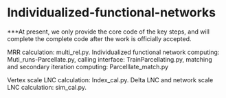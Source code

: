 # Individualized-functional-networks

***At present, we only provide the core code of the key steps, and will complete the complete code after the work is officially accepted.

MRR calculation: multi_rel.py. Individualized functional network computing: Muti_runs-Parcellate.py, calling interface: TrainParcellating.py, matching and secondary iteration computing: Parcelllate_match.py

Vertex scale LNC calculation: Index_cal.py. Delta LNC and network scale LNC calculation: sim_cal.py.

